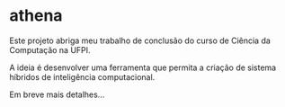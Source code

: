 athena
======


Este projeto abriga meu trabalho de conclusão do curso de Ciência da Computação na UFPI.

A ideia é desenvolver uma ferramenta que permita a criação de sistema híbridos de inteligência computacional.

Em breve mais detalhes...
